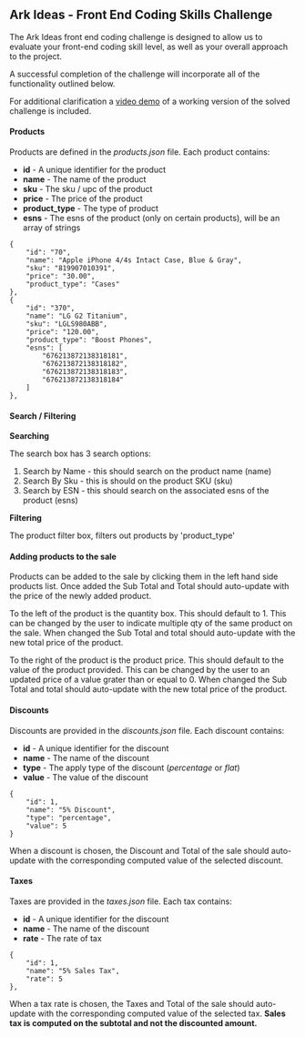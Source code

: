 ## Ark Ideas - Front End Coding Skills Challenge

The Ark Ideas front end coding challenge is designed to allow us to evaluate your front-end coding skill level, as well as your overall approach to the project.
 
A successful completion of the challenge will incorporate all of the functionality outlined below.
  
For additional clarification a [video demo](Register.mp4) of a working version of the solved challenge is included. 



#### Products
Products are defined in the *products.json* file. Each product contains:

* **id** - A unique identifier for the product
* **name** - The name of the product
* **sku** - The sku / upc of the product
* **price** - The price of the product
* **product_type** - The type of product
* **esns** - The esns of the product (only on certain products), will be an array of strings

```
{
    "id": "70",
    "name": "Apple iPhone 4/4s Intact Case, Blue & Gray",
    "sku": "819907010391",
    "price": "30.00",
    "product_type": "Cases"
}, 
{
    "id": "370",
    "name": "LG G2 Titanium",
    "sku": "LGLS980ABB",
    "price": "120.00",
    "product_type": "Boost Phones",
    "esns": [
        "676213872138318181",
        "676213872138318182",
        "676213872138318183",
        "676213872138318184"
    ]
},   
```  

#### Search / Filtering

**Searching**

The search box has 3 search options:
1. Search by Name - this should search on the product name (name)
1. Search By Sku - this is should on the product SKU (sku)
1. Search by ESN - this should search on the associated esns of the product (esns)

**Filtering**

The product filter box, filters out products by 'product_type'

#### Adding products to the sale

Products can be added to the sale by clicking them in the left hand side products list. Once added the Sub Total and Total should auto-update with the price of the newly added product. 

To the left of the product is the quantity box. This should default to 1. This can be changed by the user to indicate multiple qty of the same product on the sale. When changed the Sub Total and total should auto-update with the new total price of the product. 

To the right of the product is the product price. This should default to the value of the product provided. This can be changed by the user to an updated price of a value grater than or equal to 0. When changed the Sub Total and total should auto-update with the new total price of the product. 


#### Discounts

Discounts are provided in the *discounts.json* file. Each discount contains:

* **id** - A unique identifier for the discount
* **name** - The name of the discount
* **type** - The apply type of the discount (*percentage* or *flat*)
* **value** - The value of the discount

```
{
    "id": 1,
    "name": "5% Discount",
    "type": "percentage",
    "value": 5
}
```

When a discount is chosen, the Discount and Total of the sale should auto-update with the corresponding computed value of the selected discount. 


#### Taxes

Taxes are provided in the *taxes.json* file. Each tax contains:

* **id** - A unique identifier for the discount
* **name** - The name of the discount
* **rate** - The rate of tax

```
{
    "id": 1,
    "name": "5% Sales Tax",
    "rate": 5
},
```

When a tax rate is chosen, the Taxes and Total of the sale should auto-update with the corresponding computed value of the selected tax. **Sales tax is computed on the subtotal and not the discounted amount.**
